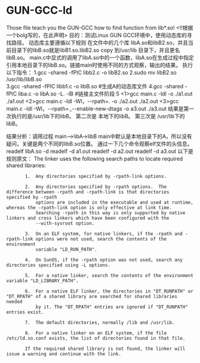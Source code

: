 # GUN-GCC-ld
Those file teach you the GUN-GCC how to find function from lib*.so!
<!!根据一个bolg写的，在此声明>
目的：测试Linux GUN GCC环境中，使用动态库的寻找路径。
动态库主要遵循以下规则 在文件中的几个库 libA.so和libB2.so，并且当前目录下的libB.so就是libB1.so.libB2.so copy 到/usr/lib 目录下，并且更名
libB.so。
main.c中显式的调用了libA.so中的一个函数，libA.so在生成过程中指定引用本地目录下的libB.so。链接main时使用不同的方式观察，输出的结果。
执行以下指令：
1.gcc -shared -fPIC libb2.c -o libB2.so
2.sudo mv libB2.so /usr/lib/libB.so\
3.gcc -shared -fPIC libb1.c -o libB.so
#生成A的动态库文件
4.gcc -shared -fPIC liba.c -o libA.so -L. -lB
#链接主文件阶段
5 <1>gcc main.c -ldl -o ./a1.out
      ./a1.out 
  <2>gcc main.c -ldl -Wl，--rpath=. -o ./a2.out
      ./a2.out
  <3>gcc main.c -ldl -Wl，--rpath=.,--enable-new-dtags -o a3.out
      ./a3.out
  结果是第一次执行的是/usr/lib下的libB。
        第二次是 本地下的libB。
        第三次是 /usr/lib下的libB。
        
   结果分析：调用过程 main-->libA->libB
        main中默认是本地目录下的A，所以没有疑问，关键是两个不同的libB.so位置。
        通过一下几个命令观察elf文件的头信息。
        readelf libA.so -d
        readelf -d a1.out
        readelf -d a2.out
        readelf -d a3.out
        以下是规则原文：
        The linker uses the following search paths to locate required shared libraries:

           1.  Any directories specified by -rpath-link options.

           2.  Any directories specified by -rpath options.  The difference between -rpath and -rpath-link is that directories specified by -rpath
               options are included in the executable and used at runtime, whereas the -rpath-link option is only effective at link time.
               Searching -rpath in this way is only supported by native linkers and cross linkers which have been configured with the
               --with-sysroot option.

           3.  On an ELF system, for native linkers, if the -rpath and -rpath-link options were not used, search the contents of the environment
               variable "LD_RUN_PATH".

           4.  On SunOS, if the -rpath option was not used, search any directories specified using -L options.

           5.  For a native linker, search the contents of the environment variable "LD_LIBRARY_PATH".

           6.  For a native ELF linker, the directories in "DT_RUNPATH" or "DT_RPATH" of a shared library are searched for shared libraries needed
               by it. The "DT_RPATH" entries are ignored if "DT_RUNPATH" entries exist.

           7.  The default directories, normally /lib and /usr/lib.

           8.  For a native linker on an ELF system, if the file /etc/ld.so.conf exists, the list of directories found in that file.

           If the required shared library is not found, the linker will issue a warning and continue with the link.
